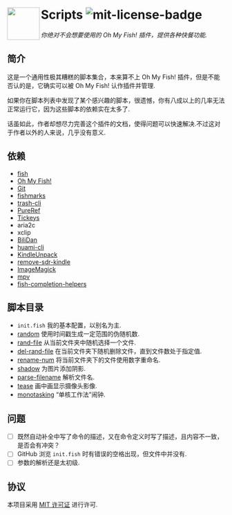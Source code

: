 # <img align="left" width="75px" src="https://cdn.rawgit.com/oh-my-fish/oh-my-fish/e4f1c2e0219a17e2c748b824004c8d0b38055c16/docs/logo.svg"/> Scripts ![mit-license-badge][mit-license-badge-url]

_你绝对不会想要使用的 Oh My Fish! 插件，提供各种快餐功能._

## 简介

这是一个通用性极其糟糕的脚本集合，本来算不上 Oh My Fish! 插件，但是不能否认的是，它确实可以被 Oh My Fish! 认作插件并管理.

如果你在脚本列表中发现了某个感兴趣的脚本，很遗憾，你有八成以上的几率无法正常运行它，因为这些脚本的依赖实在太多了.

话虽如此，作者却想尽力完善这个插件的文档，使得问题可以快速解决.不过这对于作者以外的人来说，几乎没有意义.

## 依赖

* [fish][fish-url]
* [Oh My Fish!][oh-my-fish-url]
* [Git][git-url]
* [fishmarks][fishmarks-url]
* [trash-cli][trash-cli-url]
* [PureRef][pureref-url]
* [Tickeys][tickeys-url]
* aria2c
* xclip
* [BiliDan][bilidan-url]
* [huami-cli][huami-cli-url]
* [KindleUnpack][kindle-unpack-url]
* [remove-sdr-kindle][remove-sdr-kindle-url]
* [ImageMagick][imagemagick-url]
* [mpv][mpv-url]
* [fish-completion-helpers][fish-completion-helpers-url]


## 脚本目录

* `init.fish` 我的基本配置，以别名为主.
* [random](docs/random.md) 使用时间戳生成一定范围的伪随机数.
* [rand-file](docs/rand-file.md) 从当前文件夹中随机选择一个文件.
* [del-rand-file](docs/del-rand-file.md) 在当前文件夹下随机删除文件，直到文件数处于指定值.
* [rename-num](docs/rename-num.md) 将当前文件夹下的文件使用数字重命名.
* [shadow](docs/shadow.md) 为图片添加阴影.
* [parse-filename](docs/parse-filename.md) 解析文件名.
* [tease](docs/tease.md) 画中画显示摄像头影像.
* [monotasking](docs/monotasking.md) “单核工作法”闹钟.

## 问题

* [ ] 既然自动补全中写了命令的描述，又在命令定义时写了描述，且内容不一致，是否会有冲突？
* [ ] GitHub 浏览 `init.fish` 时有错误的空格出现，但文件中并没有.
* [ ] 参数的解析还是太初级.

## 协议

本项目采用 [MIT 许可证][mit-license-url] 进行许可.

[mit-license-badge-url]: https://img.shields.io/badge/license-MIT-007EC7.svg
[fish-url]: https://fishshell.com
[oh-my-fish-url]: https://github.com/oh-my-fish
[git-url]: https://git-scm.com
[mit-license-url]: https://opensource.org/licenses/MIT
[fishmarks-url]: https://github.com/techwizrd/fishmarks
[trash-cli-url]: https://github.com/andreafrancia/trash-cli
[pureref-url]: https://www.pureref.com
[tickeys-url]: http://www.yingdev.com/projects/tickeys
[bilidan-url]: https://github.com/m13253/BiliDan
[huami-cli-url]: https://github.com/ninehills/huami-cli
[kindle-unpack-url]: https://github.com/kevinhendricks/KindleUnpack
[remove-sdr-kindle-url]: https://github.com/purocean/remove-sdr-kindle
[imagemagick-url]: https://www.imagemagick.org/script/index.php
[mpv-url]: https://mpv.io/
[fish-completion-helpers-url]: https://github.com/danhper/fish-completion-helpers
